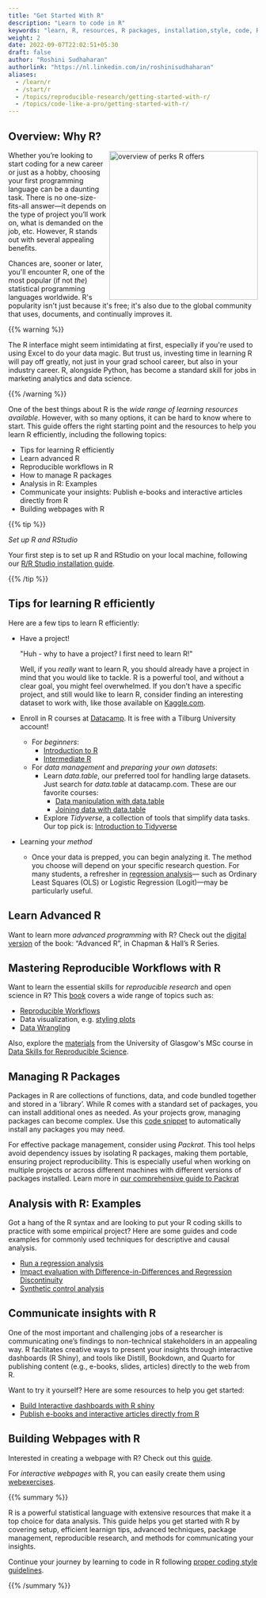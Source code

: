 ```yaml
---
title: "Get Started With R"
description: "Learn to code in R"
keywords: "learn, R, resources, R packages, installation,style, code, R, guidelines, best practices, packrat, package management system, setup, RStudio, programming, coding"
weight: 2
date: 2022-09-07T22:02:51+05:30
draft: false
author: "Roshini Sudhaharan"
authorlink: "https://nl.linkedin.com/in/roshinisudhaharan"
aliases:
  - /learn/r
  - /start/r
  - /topics/reproducible-research/getting-started-with-r/
  - /topics/code-like-a-pro/getting-started-with-r/
---
```


## Overview: Why R?

<a href= '../images/r-perks.png' target="blank"> <img src="../images/r-perks.png" alt="overview of perks R offers" width="300" style="float:right;"></a>

Whether you’re looking to start coding for a new career or just as a hobby, choosing your first programming language can be a daunting task. There is no one-size-fits-all answer—it depends on the type of project you’ll work on, what is demanded on the job, etc. However, R stands out with several appealing benefits.

Chances are, sooner or later, you'll encounter R, one of the most popular (if not *the*) statistical programming languages worldwide. R's popularity isn't just because it's free; it's also due to the global community that uses, documents, and continually improves it. 


{{% warning %}}

The R interface might seem intimidating at first, especially if you're used to using Excel to do your data magic. But trust us, investing time in learning R will pay off greatly, not just in your grad school career, but also in your industry career. R, alongside Python, has become a standard skill for jobs in marketing analytics and data science.

{{% /warning %}}

One of the best things about R is the *wide range of learning resources available*. However, with so many options, it can be hard to know where to start. This guide offers the right starting point and the resources to help you learn R efficiently, including the following topics:

- Tips for learning R efficiently
- Learn advanced R
- Reproducible workflows in R
- How to manage R packages
- Analysis in R: Examples
- Communicate your insights: Publish e-books and interactive articles directly from R
- Building webpages with R


{{% tip %}}

*Set up R and RStudio*

Your first step is to set up R and RStudio on your local machine, following our [R/R Studio installation guide](/topics/computer-setup/software-installation/rstudio/r/).

{{% /tip %}}


## Tips for learning R efficiently

Here are a few tips to learn R efficiently:

- Have a project!

  "Huh - why to have a project? I first need to learn R!"

  Well, if you *really* want to learn R, you should already have a project in mind that you would like to tackle. R is a powerful tool, and without a clear goal, you might feel overwhelmed. If you don't have a specific project, and still would like to learn R, consider finding an interesting dataset to work with, like those available on [Kaggle.com](https://www.kaggle.com).

- Enroll in R courses at [Datacamp](https://www.datacamp.com/). It is free with a Tilburg University account!
  - For *beginners*:
      - [Introduction to R](https://www.datacamp.com/courses/free-introduction-to-r)
      - [Intermediate R](https://www.datacamp.com/courses/intermediate-r)
  - For *data management* and *preparing your own datasets*:
      - Learn *data.table*, our preferred tool for handling large datasets. Just
      search for *data.table* at datacamp.com. These are our favorite courses:
        - [Data manipulation with data.table](https://www.datacamp.com/courses/data-manipulation-in-r-with-datatable)
        - [Joining data with data.table](https://www.datacamp.com/courses/joining-data-in-r-with-datatable)
      - Explore *Tidyverse*, a collection of tools that simplify data tasks. Our top pick is: [Introduction to Tidyverse](https://www.datacamp.com/courses/introduction-to-the-tidyverse)

- Learning your *method*
  - Once your data is prepped, you can begin analyzing it. The method you choose will depend on your specific research question. For many students, a refresher in [regression analysis](https://www.datacamp.com/courses/intermediate-regression-in-r)— such as Ordinary Least Squares (OLS) or Logistic Regression (Logit)—may be particularly useful.


## Learn Advanced R

Want to learn more *advanced programming* with R? Check out the [digital version](https://adv-r.hadley.nz/index.html) of the book: “Advanced R”, in Chapman & Hall’s R Series.

## Mastering Reproducible Workflows with R

Want to learn the essential skills for *reproducible research* and open science in R? This [book](https://psyteachr.github.io/reprores-v2/index.html) covers a wide range of topics such as:
- [Reproducible Workflows](https://psyteachr.github.io/reprores-v2/repro.html)
- Data visualization, e.g. [styling plots](https://psyteachr.github.io/reprores-v2/plotstyle.html)
- [Data Wrangling](https://psyteachr.github.io/reprores-v2/dplyr.html)

Also, explore the [materials](https://github.com/debruine/msc-data-skills) from the University of Glasgow's MSc course in [Data Skills for Reproducible Science](https://psyteachr.github.io/msc-data-skills/index.html).

## Managing R Packages

Packages in R are collections of functions, data, and code bundled together and stored in a ‘library’. While R comes with a standard set of packages, you can install additional ones as needed. As your projects grow, managing packages can become complex. Use this [code snippet](/topics/automation/replicability/package-management/auto-install-r-packages/) to automatically install any packages you may need.

For effective package management, consider using *Packrat*. This tool helps avoid dependency issues by isolating R packages, making them portable, ensuring project reproducibility. This is especially useful when working on multiple projects or across different machines with different versions of packages installed. Learn more in [our comprehensive guide to Packrat](/topics/automation/replicability/package-management/packrat/)


## Analysis with R: Examples

Got a hang of the R syntax and are looking to put your R coding skills to practice with some empirical project? Here are some guides and code examples for commonly used techniques for descriptive and causal analysis.

- [Run a regression analysis](/topics/analyze/regression/linear-regression/regression-analysis/)
- [Impact evaluation with Difference-in-Differences and Regression Discontinuity](/topics/analyze/causal-inference/did/impact-evaluation/)
- [Synthetic control analysis](/topics/analyze/causal-inference/synthetic-control/synth-control/)


## Communicate insights with R

One of the most important and challenging jobs of a researcher is communicating one’s findings to non-technical stakeholders in an appealing way. R facilitates creative ways to present your insights through interactive dashboards (R Shiny), and tools like Distill, Bookdown, and Quarto for publishing content (e.g., e-books, slides, articles) directly to the web from R. 

Want to try it yourself? Here are some resources to help you get started:


- [Build Interactive dashboards with R shiny](/topics/visualization/data-visualization/dashboarding/shiny-apps/)
- [Publish e-books and interactive articles directly from R](/topics/collaborate-share/share-your-work/content-creation/using-r/)

## Building Webpages with R

Interested in creating a webpage with R? Check out this [guide](https://debruine.github.io/topics/webpages.html).

For *interactive webpages* with R, you can easily create them using [webexercises](https://debruine.github.io/webexercises/).



{{% summary %}}

R is a powerful statistical language with extensive resources that make it a top choice for data analysis. This guide helps you get started with R by covering setup, efficient learnign tips, advanced techniques, package management, reproducible research, and methods for communicating your insights. 

Continue your journey by learning to code in R following [proper coding style guidelines](/topics/computer-setup/software-installation/rstudio/r-code-style/).


{{% /summary %}}


